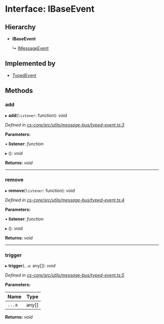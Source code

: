 # Interface: IBaseEvent

## Hierarchy

* **IBaseEvent**

  ↳ [IMessageEvent](_cs_core_src_utils_message_bus_typed_event_.imessageevent.md)

## Implemented by

* [TypedEvent](../classes/_cs_core_src_utils_message_bus_typed_event_.typedevent.md)

## Methods

###  add

▸ **add**(`listener`: function): *void*

*Defined in [cs-core/src/utils/message-bus/typed-event.ts:3](https://github.com/TNOCS/csnext/blob/ec6e73e4/packages/cs-core/src/utils/message-bus/typed-event.ts#L3)*

**Parameters:**

▪ **listener**: *function*

▸ (): *void*

**Returns:** *void*

___

###  remove

▸ **remove**(`listener`: function): *void*

*Defined in [cs-core/src/utils/message-bus/typed-event.ts:4](https://github.com/TNOCS/csnext/blob/ec6e73e4/packages/cs-core/src/utils/message-bus/typed-event.ts#L4)*

**Parameters:**

▪ **listener**: *function*

▸ (): *void*

**Returns:** *void*

___

###  trigger

▸ **trigger**(...`a`: any[]): *void*

*Defined in [cs-core/src/utils/message-bus/typed-event.ts:5](https://github.com/TNOCS/csnext/blob/ec6e73e4/packages/cs-core/src/utils/message-bus/typed-event.ts#L5)*

**Parameters:**

Name | Type |
------ | ------ |
`...a` | any[] |

**Returns:** *void*
